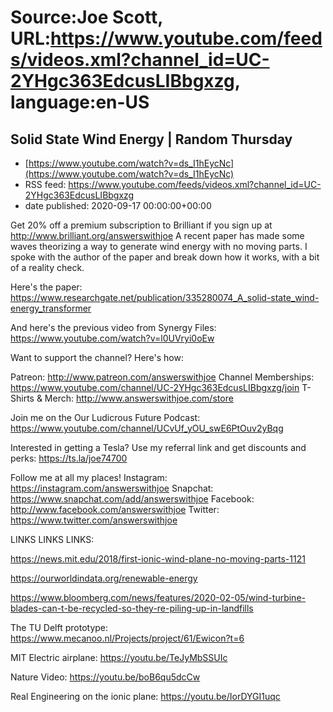 # Source:Joe Scott, URL:https://www.youtube.com/feeds/videos.xml?channel_id=UC-2YHgc363EdcusLIBbgxzg, language:en-US

## Solid State Wind Energy | Random Thursday
 - [https://www.youtube.com/watch?v=ds_I1hEycNc](https://www.youtube.com/watch?v=ds_I1hEycNc)
 - RSS feed: https://www.youtube.com/feeds/videos.xml?channel_id=UC-2YHgc363EdcusLIBbgxzg
 - date published: 2020-09-17 00:00:00+00:00

Get 20% off a premium subscription to Brilliant if you sign up at http://www.brilliant.org/answerswithjoe
A recent paper has made some waves theorizing a way to generate wind energy with no moving parts. I spoke with the author of the paper and break down how it works, with a bit of a reality check.

Here's the paper:
https://www.researchgate.net/publication/335280074_A_solid-state_wind-energy_transformer

And here's the previous video from Synergy Files:
https://www.youtube.com/watch?v=l0UVryi0oEw


Want to support the channel? Here's how:

Patreon: http://www.patreon.com/answerswithjoe
Channel Memberships: https://www.youtube.com/channel/UC-2YHgc363EdcusLIBbgxzg/join
T-Shirts & Merch: http://www.answerswithjoe.com/store

Join me on the Our Ludicrous Future Podcast:
https://www.youtube.com/channel/UCvUf_yOU_swE6PtOuv2yBqg

Interested in getting a Tesla? Use my referral link and get discounts and perks:
https://ts.la/joe74700

Follow me at all my places!
Instagram: https://instagram.com/answerswithjoe
Snapchat: https://www.snapchat.com/add/answerswithjoe
Facebook: http://www.facebook.com/answerswithjoe
Twitter: https://www.twitter.com/answerswithjoe

LINKS LINKS LINKS:

https://news.mit.edu/2018/first-ionic-wind-plane-no-moving-parts-1121

https://ourworldindata.org/renewable-energy

https://www.bloomberg.com/news/features/2020-02-05/wind-turbine-blades-can-t-be-recycled-so-they-re-piling-up-in-landfills

The TU Delft prototype:
https://www.mecanoo.nl/Projects/project/61/Ewicon?t=6

MIT Electric airplane:
https://youtu.be/TeJyMbSSUIc

Nature Video: 
https://youtu.be/boB6qu5dcCw

Real Engineering on the ionic plane:
https://youtu.be/IorDYGI1uqc

